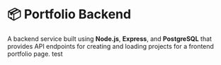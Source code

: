 # 📦 Portfolio Backend

A backend service built using **Node.js**, **Express**, and **PostgreSQL** that provides API endpoints for creating and loading projects for a frontend portfolio page. test